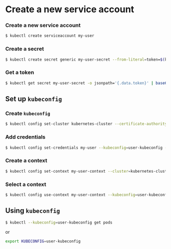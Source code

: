 # Create a new service account

### Create a new service account
```sh
$ kubectl create serviceaccount my-user
```
### Create a secret
```sh
$ kubectl create secret generic my-user-secret --from-literal=token=$(kubectl create token my-user --duration=8760h) --namespace=default

```
### Get a token
```sh
$ kubectl get secret my-user-secret -o jsonpath='{.data.token}' | base64 --decode
```

## Set up `kubeconfig`
### Create `kubeconfig`
```sh
$ kubectl config set-cluster kubernetes-cluster --certificate-authority=/home/etc/kubernetes/pki/ca.crt --server=https://192.168.49.2:8443 --kubeconfig=user-kubeconfig
```
### Add credentials
```sh
$ kubectl config set-credentials my-user --kubeconfig=user-kubeconfig --token=eyJhbGciOiJSUzI1NiIsImtpZCI6Il95azlaaUJEWVBCSnFDcGg2WVRMYUhxSy1NcmUCmWlDW6kUnnrYMrONNng
```
### Create a context
```sh
$ kubectl config set-context my-user-context --cluster=kubernetes-cluster --namespace=default --user=my-user --kubeconfig=user-kubeconfig
```

### Select a context
```sh
$ kubectl config use-context my-user-context --kubeconfig=user-kubeconfig

```

## Using `kubeconfig`
```sh
$ kubectl --kubeconfig=user-kubeconfig get pods
```
or
```sh
export KUBECONFIG=user-kubeconfig
```